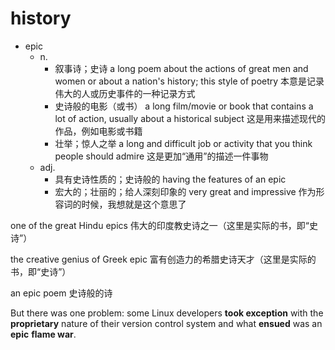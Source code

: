 # history

- epic
  - n.
    - 叙事诗；史诗 a long poem about the actions of great men and women or about a nation's history; this style of poetry 本意是记录伟大的人或历史事件的一种记录方式
    - 史诗般的电影（或书） a long film/movie or book that contains a lot of action, usually about a historical subject 这是用来描述现代的作品，例如电影或书籍
    - 壮举；惊人之举 a long and difficult job or activity that you think people should admire 这是更加“通用”的描述一件事物
  - adj.
    - 具有史诗性质的；史诗般的 having the features of an epic
    - 宏大的；壮丽的；给人深刻印象的 very great and impressive 作为形容词的时候，我想就是这个意思了

one of the great Hindu epics
伟大的印度教史诗之一（这里是实际的书，即“史诗”）

the creative genius of Greek epic
富有创造力的希腊史诗天才（这里是实际的书，即“史诗”）

an epic poem
史诗般的诗

But there was one problem: some Linux developers **took exception** with the **proprietary** nature of their version control system and what **ensued** was an **epic** **flame war**.




